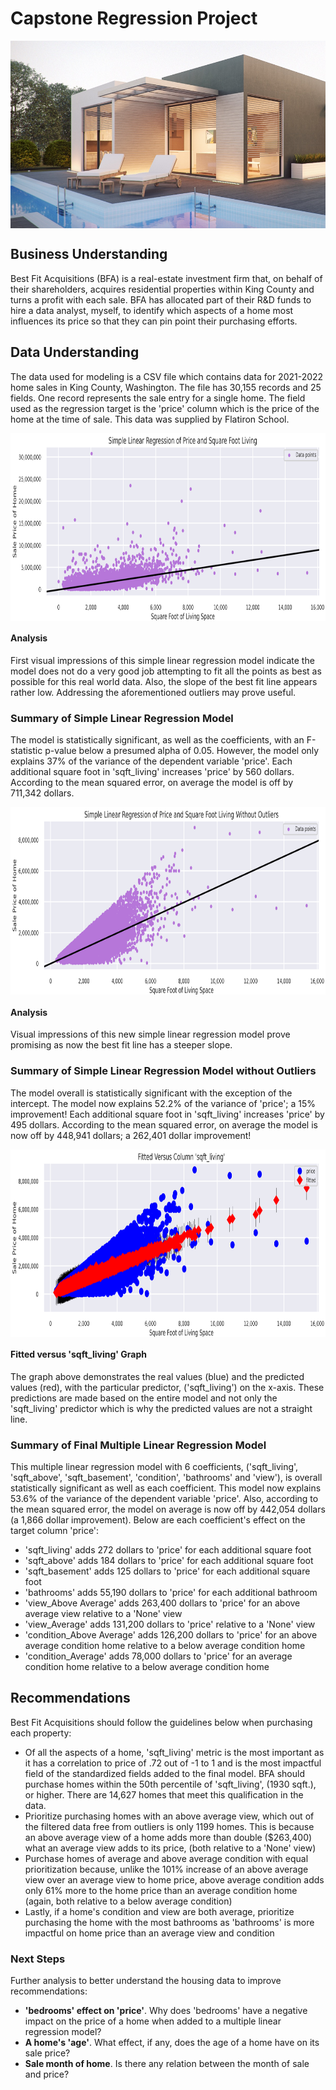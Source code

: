 # Capstone Regression Project

<img src="images/house.png" width="600" height="300" align="center"/>

## Business Understanding

Best Fit Acquisitions (BFA) is a real-estate investment firm that, on behalf of their shareholders, acquires residential properties within King County and turns a profit with each sale. BFA has allocated part of their R&D funds to hire a data analyst, myself, to identify which aspects of a home most influences its price so that they can pin point their purchasing efforts.

## Data Understanding

The data used for modeling is a CSV file which contains data for 2021-2022 home sales in King County, Washington. The file has 30,155 records and 25 fields. One record represents the sale entry for a single home. The field used as the regression target is the 'price' column which is the price of the home at the time of sale. This data was supplied by Flatiron School.

<img src="images/simp_lin_reg.png" width="650" height="300" align="center"/>

#### Analysis
First visual impressions of this simple linear regression model indicate the model does not do a very good job attempting to fit all the points as best as possible for this real world data. Also, the slope of the best fit line appears rather low. Addressing the aforementioned outliers may prove useful.

### Summary of Simple Linear Regression Model
The model is statistically significant, as well as the coefficients, with an F-statistic p-value below a presumed alpha of 0.05. However, the model only explains 37% of the variance of the dependent variable 'price'. Each additional square foot in 'sqft_living' increases 'price' by 560 dollars. According to the mean squared error, on average the model is off by 711,342 dollars.

<img src="images/simp_lin_reg_wout.png" width="650" height="300" align="center"/>

#### Analysis
Visual impressions of this new simple linear regression model prove promising as now the best fit line has a steeper slope.

### Summary of Simple Linear Regression Model without Outliers

The model overall is statistically significant with the exception of the intercept. The model now explains 52.2% of the variance of 'price'; a 15% improvement! Each additional square foot in 'sqft_living' increases 'price' by 495 dollars. According to the mean squared error, on average the model is now off by 448,941 dollars; a 262,401 dollar improvement!

<img src="images/fit_vs_col.png" width="650" height="300" align="center"/>

#### Fitted versus 'sqft_living' Graph
The graph above demonstrates the real values (blue) and the predicted values (red), with the particular predictor, ('sqft_living') on the x-axis. These predictions are made based on the entire model and not only the 'sqft_living' predictor which is why the predicted values are not a straight line.

### Summary of Final Multiple Linear Regression Model
This multiple linear regression model with 6 coefficients, ('sqft_living', 'sqft_above', 'sqft_basement', 'condition', 'bathrooms' and 'view'), is overall statistically significant as well as each coefficient. This model now explains 53.6% of the variance of the dependent variable 'price'. Also, according to the mean squared error, the model on average is now off by 442,054 dollars (a 1,866 dollar improvement). Below are each coefficient's effect on the target column 'price':

* 'sqft_living' adds 272 dollars to 'price' for each additional square foot
* 'sqft_above' adds 184 dollars to 'price' for each additional square foot
* 'sqft_basement' adds 125 dollars to 'price' for each additional square foot
* 'bathrooms' adds 55,190 dollars to 'price' for each additional bathroom
* 'view_Above Average' adds 263,400 dollars to 'price' for an above average view relative to a 'None' view
* 'view_Average' adds 131,200 dollars to 'price' relative to a 'None' view
* 'condition_Above Average' adds 126,200 dollars to 'price' for an above average condition home relative to a below average condition home
* 'condition_Average' adds 78,000 dollars to 'price' for an average condition home relative to a below average condition home

## Recommendations

Best Fit Acquisitions should follow the guidelines below when purchasing each property:

* Of all the aspects of a home, 'sqft_living' metric is the most important as it has a correlation to price of .72 out of -1 to 1 and is the most impactful field of the standardized fields added to the final model. BFA should purchase homes within the 50th percentile of 'sqft_living', (1930 sqft.), or higher. There are 14,627 homes that meet this qualification in the data. 
* Prioritize purchasing homes with an above average view, which out of the filtered data free from outliers is only 1199 homes. This is because an above average view of a home adds more than double ($263,400) what an average view adds to its price, (both relative to a 'None' view)
* Purchase homes of average and above average condition with equal prioritization because, unlike the 101% increase of an above average view over an average view to home price, above average condition adds only 61% more to the home price than an average condition home (again, both relative to a below average condition)
* Lastly, if a home's condition and view are both average, prioritize purchasing the home with the most bathrooms as 'bathrooms' is more impactful on home price than an average view and condition

### Next Steps

Further analysis to better understand the housing data to improve recommendations:

* **'bedrooms' effect on 'price'**. Why does 'bedrooms' have a negative impact on the price of a home when added to a multiple linear regression model?
* **A home's 'age'**. What effect, if any, does the age of a home have on its sale price?
* **Sale month of home**. Is there any relation between the month of sale and price?
